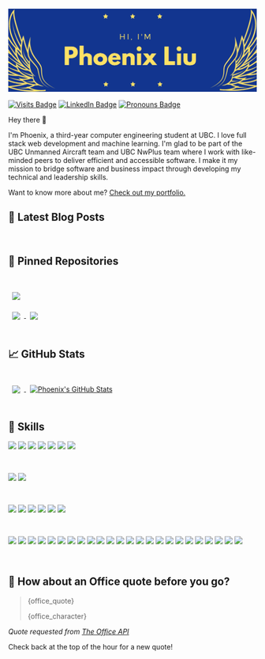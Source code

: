 [![Phoenix's GitHub Banner](./assets/banner.jpg)](https://phoenixliu.tech)

<!-- badges -->

[![Visits Badge](https://badges.pufler.dev/visits/phoenixthefirebird/phoenixthefirebird)](https://phoenixliu.tech)
[![LinkedIn Badge](https://img.shields.io/badge/LinkedIn-Profile-informational?style=flat&logo=linkedin&logoColor=white&color=0D76A8)](https://www.linkedin.com/in/phoenixanaisliu/)
[![Pronouns Badge](https://img.shields.io/static/v1?label=Pronouns&message=She/Her&style=flat&color=FF69B4)](https://phoenixliu.tech)

<!-- intro -->

Hey there 👋

I'm Phoenix, a third-year computer engineering student at UBC. I love full stack web development and machine learning. I'm glad to be part of the UBC Unmanned Aircraft team and UBC NwPlus team where I work with like-minded peers to deliver efficient and accessible software. I make it my mission to bridge software and business impact through developing my technical and leadership skills.

Want to know more about me? [Check out my portfolio.](https://phoenixliu.tech)

## 📝 Latest Blog Posts

<br>

<!-- BLOG-POST-LIST:START -->

<!-- BLOG-POST-LIST:END -->

## 📌 Pinned Repositories

<br>

<a href="https://github.com/phoenixthefirebird/slack-clone">
  <img align="center" style="margin:1rem 0.5rem" src="https://github-readme-stats.vercel.app/api/pin/?username=phoenixthefirebird&repo=slack-clone&title_color=FFE166&text_color=FFE166&icon_color=ffffff&bg_color=123590" />
</a>

<br>

<a href="https://github.com/phoenixthefirebird/phoenixthefirebird.github.io">
  <img align="center" style="margin:0.5rem" src="https://github-readme-stats.vercel.app/api/pin/?username=phoenixthefirebird&repo=phoenixthefirebird.github.io&title_color=FFE166&text_color=FFE166&icon_color=ffffff&bg_color=123590" />
</a>

<a href="https://github.com/phoenixthefirebird/scheduler">
  <img align="center" style="margin:0.5rem" src="https://github-readme-stats.vercel.app/api/pin/?username=phoenixthefirebird&repo=scheduler&title_color=FFE166&text_color=FFE166&icon_color=ffffff&bg_color=123590" />
</a>

<br>
<br>

## &#x1f4c8; GitHub Stats

<br>

<a href="https://github.com/phoenixthefirebird">
  <img align="center" style="margin:0.5rem" src="https://github-readme-stats.vercel.app/api/top-langs/?username=phoenixthefirebird&hide=html,css&title_color=FFE166&text_color=FFE166&icon_color=ffffff&bg_color=123590" />
</a>

<a href="https://github.com/phoenixthefirebird">
  <img align="center" style="margin:0.5rem" src="https://github-readme-stats.vercel.app/api?username=phoenixthefirebird&show_icons=true&line_height=27&count_private=true&title_color=FFE166&text_color=FFE166&icon_color=ffffff&bg_color=123590" alt="Phoenix's GitHub Stats" />
</a>

<br>
<br>

## 💼 Skills

![](https://img.shields.io/badge/Code-Python-informational?style=flat&logo=Python&logoColor=white&color=ffffff)
![](https://img.shields.io/badge/Code-C++-informational?style=flat&logo=c%2B%2B&logoColor=white&color=ffffff)
![](https://img.shields.io/badge/Code-C-informational?style=flat&logo=c&logoColor=white&color=ffffff)
![](https://img.shields.io/badge/Code-JavaScript-informational?style=flat&logo=JavaScript&logoColor=white&color=ffffff)
![](https://img.shields.io/badge/Code-Java-informational?style=flat&logo=Java&logoColor=white&color=ffffff)
![](https://img.shields.io/badge/Code-HTML-informational?style=flat&logo=html5&logoColor=white&color=ffffff)
![](https://img.shields.io/badge/Code-Go-informational?style=flat&logo=go&logoColor=white&color=ffffff)

<br>

![](https://img.shields.io/badge/Style-CSS-informational?style=flat&logo=css3&logoColor=white&color=red)
![](https://img.shields.io/badge/Style-Sass-informational?style=flat&logo=Sass&logoColor=white&color=red)

<br>

![](https://img.shields.io/badge/Framework-React-informational?style=flat&logo=react&logoColor=white&color=blueviolet)
![](https://img.shields.io/badge/Framework-Redux-informational?style=flat&logo=Redux&logoColor=white&color=blueviolet)
![](https://img.shields.io/badge/Framework-PyTorch-informational?style=flat&logo=pytorch&logoColor=white&color=blueviolet)
![](https://img.shields.io/badge/Framework-TensorFlow-informational?style=flat&logo=tensorflow&logoColor=white&color=blueviolet)
![](https://img.shields.io/badge/Framework-Django-informational?style=flat&logo=django&logoColor=white&color=blueviolet)
![](https://img.shields.io/badge/Framework-Flask-informational?style=flat&logo=flask&logoColor=white&color=blueviolet)

<br>

![](https://img.shields.io/badge/Tools-Docker-informational?style=flat&logo=docker&logoColor=white&color=blue)
![](https://img.shields.io/badge/Tools-VSCode-informational?style=flat&logo=Visual-Studio-Code&logoColor=white&color=blue)
![](https://img.shields.io/badge/Tools-GIT-informational?style=flat&logo=git&logoColor=white&color=blue)
![](https://img.shields.io/badge/Tools-Netlify-informational?style=flat&logo=netlify&logoColor=white&color=blue)
![](https://img.shields.io/badge/Tools-Linux-informational?style=flat&logo=linux&logoColor=white&color=blue)
![](https://img.shields.io/badge/Tools-Firebase-informational?style=flat&logo=firebase&logoColor=white&color=blue)
![](https://img.shields.io/badge/Tools-Actions-informational?style=flat&logo=github-actions&logoColor=white&color=blue)
![](https://img.shields.io/badge/Tools-NPM-informational?style=flat&logo=npm&logoColor=white&color=blue)
![](https://img.shields.io/badge/Tools-Postman-informational?style=flat&logo=Postman&logoColor=white&color=blue)
![](https://img.shields.io/badge/Tools-Google_Collab-informational?style=flat&logo=Google-Colab&logoColor=white&color=blue)
![](https://img.shields.io/badge/Tools-Google_Cloud-informational?style=flat&logo=Google-Cloud&logoColor=white&color=blue)
![](https://img.shields.io/badge/Tools-Gradle-informational?style=flat&logo=gradle&logoColor=white&color=blue)
![](https://img.shields.io/badge/Tools-ANTLR-informational?style=flat&logo=antlr&logoColor=white&color=blue)
![](https://img.shields.io/badge/Tools-Visual_Studio-informational?style=flat&logo=Visual-Studio&logoColor=white&color=blue)
![](https://img.shields.io/badge/Tools-Selenium-informational?style=flat&logo=selenium&logoColor=white&color=blue)
![](https://img.shields.io/badge/Tools-MATLAB-informational?style=flat&logo=matlab&logoColor=white&color=blue)
![](https://img.shields.io/badge/Tools-Valgrind-informational?style=flat&logo=valgrind&logoColor=white&color=blue)
![](https://img.shields.io/badge/Tools-GDB-informational?style=flat&logo=gdb&logoColor=white&color=blue)
![](https://img.shields.io/badge/Tools-JUnit-informational?style=flat&logo=junit&logoColor=white&color=blue)
![](https://img.shields.io/badge/Tools-IntelliJ-informational?style=flat&logo=intellij&logoColor=white&color=blue)
![](https://img.shields.io/badge/Tools-GitHub-informational?style=flat&logo=GitHub&logoColor=white&color=blue)
![](https://img.shields.io/badge/Tools-GitLab-informational?style=flat&logo=GitLab&logoColor=white&color=blue)
![](https://img.shields.io/badge/Tools-Bitbucket-informational?style=flat&logo=Bitbucket&logoColor=white&color=blue)
![](https://img.shields.io/badge/Tools-Clubhouse-informational?style=flat&logo=Clubhouse&logoColor=white&color=blue)

<br>

## 📣 How about an Office quote before you go?

> {office_quote}
>
> <p>{office_character}</p>

_Quote requested from [The Office API](https://www.officeapi.dev/)_

Check back at the top of the hour for a new quote!
